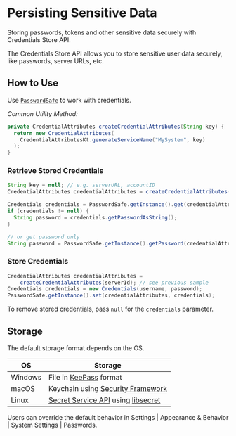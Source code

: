 <!-- Copyright 2000-2023 JetBrains s.r.o. and contributors. Use of this source code is governed by the Apache 2.0 license. -->

# Persisting Sensitive Data

<link-summary>Storing passwords, tokens and other sensitive data securely with Credentials Store API.</link-summary>

The Credentials Store API allows you to store sensitive user data securely, like passwords, server URLs, etc.

## How to Use
Use [`PasswordSafe`](%gh-ic%/platform/remote-core/src/ide/passwordSafe/PasswordSafe.kt) to work with credentials.

_Common Utility Method:_

```java
private CredentialAttributes createCredentialAttributes(String key) {
  return new CredentialAttributes(
    CredentialAttributesKt.generateServiceName("MySystem", key)
  );
}
```

### Retrieve Stored Credentials

```java
String key = null; // e.g. serverURL, accountID
CredentialAttributes credentialAttributes = createCredentialAttributes(key);

Credentials credentials = PasswordSafe.getInstance().get(credentialAttributes);
if (credentials != null) {
  String password = credentials.getPasswordAsString();
}

// or get password only
String password = PasswordSafe.getInstance().getPassword(credentialAttributes);
```

### Store Credentials

```java
CredentialAttributes credentialAttributes =
    createCredentialAttributes(serverId); // see previous sample
Credentials credentials = new Credentials(username, password);
PasswordSafe.getInstance().set(credentialAttributes, credentials);
```

To remove stored credentials, pass `null` for the `credentials` parameter.

## Storage
The default storage format depends on the OS.

| OS      | Storage                                               |
|---------|-------------------------------------------------------|
| Windows | File in [KeePass][Windows] format                     |
| macOS   | Keychain using [Security Framework][macOS]            |
| Linux   | [Secret Service API][linux] using [libsecret][linux2] |

[Windows]: https://keepass.info
[macOS]: https://developer.apple.com/documentation/security/keychain_services
[linux]: https://specifications.freedesktop.org/secret-service/latest/
[linux2]: https://wiki.gnome.org/Projects/Libsecret

Users can override the default behavior in <ui-path>Settings | Appearance & Behavior | System Settings | Passwords</ui-path>.

